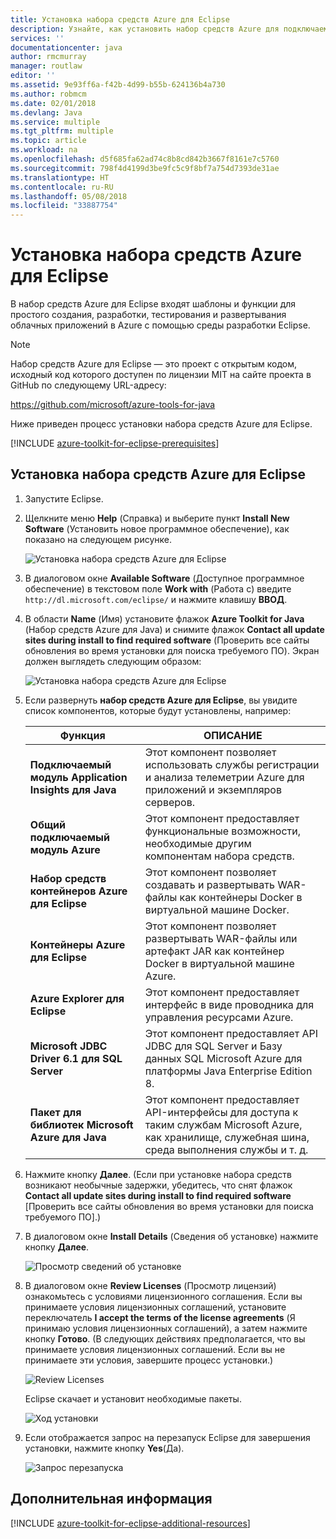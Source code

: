 ```yaml
---
title: Установка набора средств Azure для Eclipse
description: Узнайте, как установить набор средств Azure для подключаемого модуля Eclipse, чтобы создавать и развертывать облачные приложения в Azure.
services: ''
documentationcenter: java
author: rmcmurray
manager: routlaw
editor: ''
ms.assetid: 9e93ff6a-f42b-4d99-b55b-624136b4a730
ms.author: robmcm
ms.date: 02/01/2018
ms.devlang: Java
ms.service: multiple
ms.tgt_pltfrm: multiple
ms.topic: article
ms.workload: na
ms.openlocfilehash: d5f685fa62ad74c8b8cd842b3667f8161e7c5760
ms.sourcegitcommit: 798f4d4199d3be9fc5c9f8bf7a754d7393de31ae
ms.translationtype: HT
ms.contentlocale: ru-RU
ms.lasthandoff: 05/08/2018
ms.locfileid: "33887754"
---
```

# <a name="install-the-azure-toolkit-for-eclipse"></a>Установка набора средств Azure для Eclipse

В набор средств Azure для Eclipse входят шаблоны и функции для простого создания, разработки, тестирования и развертывания облачных приложений в Azure с помощью среды разработки Eclipse.

> [!NOTE] 
> 
> Набор средств Azure для Eclipse — это проект с открытым кодом, исходный код которого доступен по лицензии MIT на сайте проекта в GitHub по следующему URL-адресу: 
> 
> <https://github.com/microsoft/azure-tools-for-java> 
> 

Ниже приведен процесс установки набора средств Azure для Eclipse.

[!INCLUDE [azure-toolkit-for-eclipse-prerequisites](../includes/azure-toolkit-for-eclipse-prerequisites.md)]

## <a name="to-install-the-azure-toolkit-for-eclipse"></a>Установка набора средств Azure для Eclipse

1. Запустите Eclipse.

1. Щелкните меню **Help** (Справка) и выберите пункт **Install New Software** (Установить новое программное обеспечение), как показано на следующем рисунке.
   
   ![Установка набора средств Azure для Eclipse][01]

1. В диалоговом окне **Available Software** (Доступное программное обеспечение) в текстовом поле **Work with** (Работа с) введите `http://dl.microsoft.com/eclipse/` и нажмите клавишу **ВВОД**.

1. В области **Name** (Имя) установите флажок **Azure Toolkit for Java** (Набор средств Azure для Java) и снимите флажок **Contact all update sites during install to find required software** (Проверить все сайты обновления во время установки для поиска требуемого ПО). Экран должен выглядеть следующим образом:
   
   ![Установка набора средств Azure для Eclipse][02]

1. Если развернуть **набор средств Azure для Eclipse**, вы увидите список компонентов, которые будут установлены, например:

   | Функция | ОПИСАНИЕ | 
   |---|---| 
   | **Подключаемый модуль Application Insights для Java** | Этот компонент позволяет использовать службы регистрации и анализа телеметрии Azure для приложений и экземпляров серверов. | 
   | **Общий подключаемый модуль Azure** | Этот компонент предоставляет функциональные возможности, необходимые другим компонентам набора средств. | 
   | **Набор средств контейнеров Azure для Eclipse** | Этот компонент позволяет создавать и развертывать WAR-файлы как контейнеры Docker в виртуальной машине Docker. | 
   | **Контейнеры Azure для Eclipse** | Этот компонент позволяет развертывать WAR-файлы или артефакт JAR как контейнер Docker в виртуальной машине Azure. | 
   | **Azure Explorer для Eclipse** | Этот компонент предоставляет интерфейс в виде проводника для управления ресурсами Azure. | 
   | **Microsoft JDBC Driver 6.1 для SQL Server** | Этот компонент предоставляет API JDBC для SQL Server и Базу данных SQL Microsoft Azure для платформы Java Enterprise Edition 8. | 
   | **Пакет для библиотек Microsoft Azure для Java** | Этот компонент предоставляет API-интерфейсы для доступа к таким службам Microsoft Azure, как хранилище, служебная шина, среда выполнения службы и т. д. | 

1. Нажмите кнопку **Далее**. (Если при установке набора средств возникают необычные задержки, убедитесь, что снят флажок **Contact all update sites during install to find required software** [Проверить все сайты обновления во время установки для поиска требуемого ПО].)

1. В диалоговом окне **Install Details** (Сведения об установке) нажмите кнопку **Далее**.
   
   ![Просмотр сведений об установке][03]

1. В диалоговом окне **Review Licenses** (Просмотр лицензий) ознакомьтесь с условиями лицензионного соглашения. Если вы принимаете условия лицензионных соглашений, установите переключатель **I accept the terms of the license agreements** (Я принимаю условия лицензионных соглашений), а затем нажмите кнопку **Готово**. (В следующих действиях предполагается, что вы принимаете условия лицензионных соглашений. Если вы не принимаете эти условия, завершите процесс установки.)
   
   ![Review Licenses][04]
   
   Eclipse скачает и установит необходимые пакеты.
   
   ![Ход установки][05]

1. Если отображается запрос на перезапуск Eclipse для завершения установки, нажмите кнопку **Yes**(Да).
   
   ![Запрос перезапуска][06]

## <a name="next-steps"></a>Дополнительная информация

[!INCLUDE [azure-toolkit-for-eclipse-additional-resources](../includes/azure-toolkit-for-eclipse-additional-resources.md)]

<!-- URL List -->

<!-- Legacy MSDN URL = https://msdn.microsoft.com/library/azure/hh690946.aspx -->

<!-- IMG List -->

[01]: media/azure-toolkit-for-eclipse-installation/eclipse-installation-01.png
[02]: media/azure-toolkit-for-eclipse-installation/eclipse-installation-02.png
[03]: media/azure-toolkit-for-eclipse-installation/eclipse-installation-03.png
[04]: media/azure-toolkit-for-eclipse-installation/eclipse-installation-04.png
[05]: media/azure-toolkit-for-eclipse-installation/eclipse-installation-05.png
[06]: media/azure-toolkit-for-eclipse-installation/eclipse-installation-06.png
